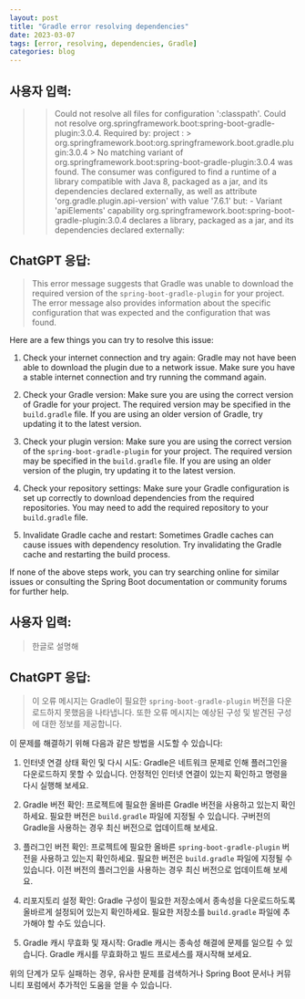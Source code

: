 ```yaml
---
layout: post
title: "Gradle error resolving dependencies"
date: 2023-03-07
tags: [error, resolving, dependencies, Gradle]
categories: blog
---
```


## 사용자 입력:
> > Could not resolve all files for configuration ':classpath'.
   > Could not resolve org.springframework.boot:spring-boot-gradle-plugin:3.0.4.
     Required by:
         project : > org.springframework.boot:org.springframework.boot.gradle.plugin:3.0.4
      > No matching variant of org.springframework.boot:spring-boot-gradle-plugin:3.0.4 was found. The consumer was configured to find a runtime of a library compatible with Java 8, packaged as a jar, and its dependencies declared externally, as well as attribute 'org.gradle.plugin.api-version' with value '7.6.1' but:
          - Variant 'apiElements' capability org.springframework.boot:spring-boot-gradle-plugin:3.0.4 declares a library, packaged as a jar, and its dependencies declared externally:

## ChatGPT 응답:
> This error message suggests that Gradle was unable to download the required version of the `spring-boot-gradle-plugin` for your project. The error message also provides information about the specific configuration that was expected and the configuration that was found.

Here are a few things you can try to resolve this issue:

1. Check your internet connection and try again: Gradle may not have been able to download the plugin due to a network issue. Make sure you have a stable internet connection and try running the command again.

2. Check your Gradle version: Make sure you are using the correct version of Gradle for your project. The required version may be specified in the `build.gradle` file. If you are using an older version of Gradle, try updating it to the latest version.

3. Check your plugin version: Make sure you are using the correct version of the `spring-boot-gradle-plugin` for your project. The required version may be specified in the `build.gradle` file. If you are using an older version of the plugin, try updating it to the latest version.

4. Check your repository settings: Make sure your Gradle configuration is set up correctly to download dependencies from the required repositories. You may need to add the required repository to your `build.gradle` file.

5. Invalidate Gradle cache and restart: Sometimes Gradle caches can cause issues with dependency resolution. Try invalidating the Gradle cache and restarting the build process.

If none of the above steps work, you can try searching online for similar issues or consulting the Spring Boot documentation or community forums for further help.

## 사용자 입력:
> 한글로 설명해

## ChatGPT 응답:
> 이 오류 메시지는 Gradle이 필요한 `spring-boot-gradle-plugin` 버전을 다운로드하지 못했음을 나타냅니다. 또한 오류 메시지는 예상된 구성 및 발견된 구성에 대한 정보를 제공합니다.

이 문제를 해결하기 위해 다음과 같은 방법을 시도할 수 있습니다:

1. 인터넷 연결 상태 확인 및 다시 시도: Gradle은 네트워크 문제로 인해 플러그인을 다운로드하지 못할 수 있습니다. 안정적인 인터넷 연결이 있는지 확인하고 명령을 다시 실행해 보세요.

2. Gradle 버전 확인: 프로젝트에 필요한 올바른 Gradle 버전을 사용하고 있는지 확인하세요. 필요한 버전은 `build.gradle` 파일에 지정될 수 있습니다. 구버전의 Gradle을 사용하는 경우 최신 버전으로 업데이트해 보세요.

3. 플러그인 버전 확인: 프로젝트에 필요한 올바른 `spring-boot-gradle-plugin` 버전을 사용하고 있는지 확인하세요. 필요한 버전은 `build.gradle` 파일에 지정될 수 있습니다. 이전 버전의 플러그인을 사용하는 경우 최신 버전으로 업데이트해 보세요.

4. 리포지토리 설정 확인: Gradle 구성이 필요한 저장소에서 종속성을 다운로드하도록 올바르게 설정되어 있는지 확인하세요. 필요한 저장소를 `build.gradle` 파일에 추가해야 할 수도 있습니다.

5. Gradle 캐시 무효화 및 재시작: Gradle 캐시는 종속성 해결에 문제를 일으킬 수 있습니다. Gradle 캐시를 무효화하고 빌드 프로세스를 재시작해 보세요.

위의 단계가 모두 실패하는 경우, 유사한 문제를 검색하거나 Spring Boot 문서나 커뮤니티 포럼에서 추가적인 도움을 얻을 수 있습니다.

